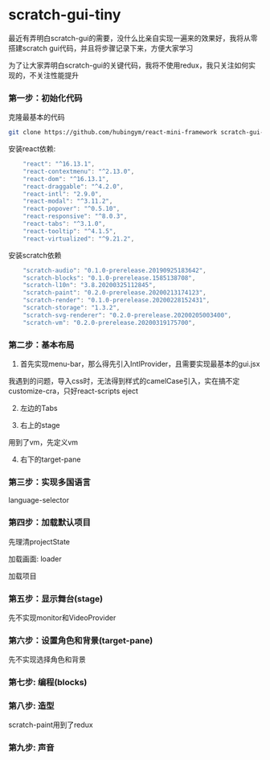 # scratch-gui-tiny
最近有弄明白scratch-gui的需要，没什么比亲自实现一遍来的效果好，我将从零搭建scratch gui代码，并且将步骤记录下来，方便大家学习

为了让大家弄明白scratch-gui的关键代码，我将不使用redux，我只关注如何实现的，不关注性能提升



### 第一步：初始化代码

克隆最基本的代码

```bash
git clone https://github.com/hubingym/react-mini-framework scratch-gui-tiny
```

安装react依赖:

```javascript
    "react": "^16.13.1",
    "react-contextmenu": "^2.13.0",
    "react-dom": "^16.13.1",
    "react-draggable": "^4.2.0",
    "react-intl": "2.9.0",
    "react-modal": "^3.11.2",
    "react-popover": "^0.5.10",
    "react-responsive": "^8.0.3",
    "react-tabs": "^3.1.0",
    "react-tooltip": "^4.1.5",
    "react-virtualized": "^9.21.2",
```

安装scratch依赖

```javascript
    "scratch-audio": "0.1.0-prerelease.20190925183642",
    "scratch-blocks": "0.1.0-prerelease.1585138708",
    "scratch-l10n": "3.8.20200325112845",
    "scratch-paint": "0.2.0-prerelease.20200213174123",
    "scratch-render": "0.1.0-prerelease.20200228152431",
    "scratch-storage": "1.3.2",
    "scratch-svg-renderer": "0.2.0-prerelease.20200205003400",
    "scratch-vm": "0.2.0-prerelease.20200319175700",
```



### 第二步：基本布局

1) 首先实现menu-bar，那么得先引入IntlProvider，且需要实现最基本的gui.jsx

我遇到的问题，导入css时，无法得到样式的camelCase引入，实在搞不定customize-cra，只好react-scripts eject

2) 左边的Tabs

3) 右上的stage

用到了vm，先定义vm

4) 右下的target-pane



### 第三步：实现多国语言

language-selector



### 第四步：加载默认项目

先理清projectState

加载画面: loader

加载项目



### 第五步：显示舞台(stage)

先不实现monitor和VideoProvider



### 第六步：设置角色和背景(target-pane)

先不实现选择角色和背景



### 第七步: 编程(blocks)



### 第八步: 造型

scratch-paint用到了redux



### 第九步: 声音









